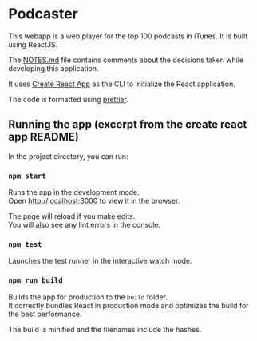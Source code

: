# Podcaster

This webapp is a web player for the top 100 podcasts in iTunes. It is built using ReactJS.

The [NOTES.md](NOTES.md) file contains comments about the decisions taken while developing this application.

It uses [Create React App](https://github.com/facebookincubator/create-react-app) as the CLI to initialize the React application.

The code is formatted using [prettier](https://github.com/prettier/prettier).


## Running the app (excerpt from the create react app README)

In the project directory, you can run:

### `npm start`

Runs the app in the development mode.<br>
Open [http://localhost:3000](http://localhost:3000) to view it in the browser.

The page will reload if you make edits.<br>
You will also see any lint errors in the console.

### `npm test`

Launches the test runner in the interactive watch mode.<br>

### `npm run build`

Builds the app for production to the `build` folder.<br>
It correctly bundles React in production mode and optimizes the build for the best performance.

The build is minified and the filenames include the hashes.<br>


